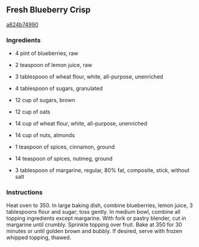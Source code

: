 ## Fresh Blueberry Crisp

[a824b74990](http://www.food.com/recipe/fresh-blueberry-crisp-102922)

### Ingredients

 - 4 pint of blueberries, raw

 - 2 teaspoon of lemon juice, raw

 - 3 tablespoon of wheat flour, white, all-purpose, unenriched

 - 4 tablespoon of sugars, granulated

 - 12 cup of sugars, brown

 - 12 cup of oats

 - 14 cup of wheat flour, white, all-purpose, unenriched

 - 14 cup of nuts, almonds

 - 1 teaspoon of spices, cinnamon, ground

 - 14 teaspoon of spices, nutmeg, ground

 - 3 tablespoon of margarine, regular, 80% fat, composite, stick, without salt

### Instructions

Heat oven to 350. In large baking dish, combine blueberries, lemon juice, 3 tablespoons flour and sugar; toss gently. In medium bowl, combine all topping ingredients except margarine. With fork or pastry blender, cut in margarine until crumbly. Sprinkle topping over fruit. Bake at 350 for 30 minutes or until golden brown and bubbly. If desired, serve with frozen whipped topping, thawed.